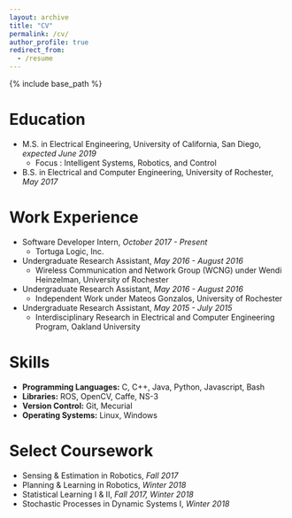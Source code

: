 ```yaml
---
layout: archive
title: "CV"
permalink: /cv/
author_profile: true
redirect_from:
  - /resume
---
```


{% include base_path %}

Education
======
* M.S. in Electrical Engineering, University of California, San Diego, _expected June 2019_
    * Focus : Intelligent Systems, Robotics, and Control
* B.S. in Electrical and Computer Engineering, University of Rochester, _May 2017_


Work Experience
======
* Software Developer Intern, _October 2017 - Present_
    * Tortuga Logic, Inc.
* Undergraduate Research Assistant, _May 2016 - August 2016_
    * Wireless Communication and Network Group (WCNG) under Wendi Heinzelman, University of Rochester
* Undergraduate Research Assistant, _May 2016 - August 2016_
    * Independent Work under Mateos Gonzalos, University of Rochester
* Undergraduate Research Assistant, _May 2015 - July 2015_
    * Interdisciplinary Research in Electrical and Computer Engineering Program, Oakland University


Skills
======
* **Programming Languages:** C, C++, Java, Python, Javascript, Bash
* **Libraries:** ROS, OpenCV, Caffe, NS-3
* **Version Control:** Git, Mecurial
* **Operating Systems:** Linux, Windows


Select Coursework
======
* Sensing & Estimation in Robotics, _Fall 2017_
* Planning & Learning in Robotics, _Winter 2018_
* Statistical Learning I & II, _Fall 2017, Winter 2018_
* Stochastic Processes in Dynamic Systems I, _Winter 2018_
